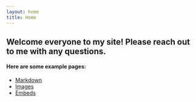 ```yaml
---
layout: home
title: Home
---
```


## Welcome everyone to my site! Please reach out to me with any questions.


#### Here are some example pages:

- [Markdown](02-markdown-examples)
- [Images](03-images-examples)
- [Embeds](04-embeds-examples)
